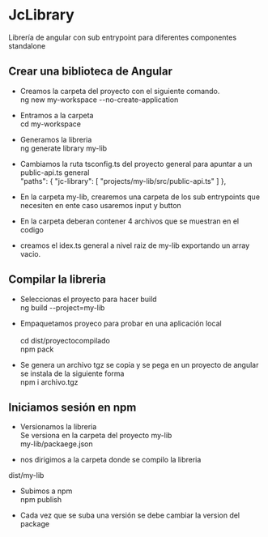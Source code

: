 # JcLibrary

Librería de angular con sub entrypoint para diferentes componentes standalone

## Crear una biblioteca de Angular

- Creamos la carpeta del proyecto con el siguiente comando.
  <br>
  ng new my-workspace --no-create-application

- Entramos a la carpeta
  <br>
  cd my-workspace

- Generamos la libreria
  <br>
  ng generate library my-lib

- Cambiamos la ruta tsconfig.ts del proyecto general para apuntar a un public-api.ts general
  <br>
  "paths": {
  "jc-library": [
  "projects/my-lib/src/public-api.ts"
  ]
  },

- En la carpeta my-lib, crearemos una carpeta de los sub entrypoints que necesiten en ente caso usaremos input y button

- En la carpeta deberan contener 4 archivos que se muestran en el codigo

- creamos el idex.ts general a nivel raiz de my-lib exportando un array vacio.

## Compilar la libreria

- Seleccionas el proyecto para hacer build
  <br>
  ng build --project=my-lib

- Empaquetamos proyeco para probar en una aplicación local
  <br>  
  cd dist/proyectocompilado
  <br>
  npm pack

- Se genera un archivo tgz se copia y se pega en un proyecto de angular se instala de la siguiente forma
  <br>
  npm i archivo.tgz

## Iniciamos sesión en npm

- Versionamos la libreria
  <br>
  Se versiona en la carpeta del proyecto my-lib
  <br>
  my-lib/packaege.json

- nos dirigimos a la carpeta donde se compilo la libreria

dist/my-lib

- Subimos a npm
  <br>
  npm publish

- Cada vez que se suba una versión se debe cambiar la version del package
